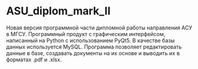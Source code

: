 # ASU_diplom_mark_II
Новая версия программной части дипломной работы направления АСУ в МГСУ.
Программный продукт с графическим интерфейсом, написанный на Python с использованием PyQt5. 
В качестве базы данных используется MySQL.
Программа позволяет редактировать данные в базе, создавать документы на их основе и выводить их в форматах .pdf и .xlsx.
